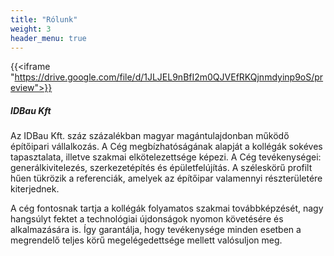 ```yaml
---
title: "Rólunk"
weight: 3
header_menu: true
---
```


{{<iframe "https://drive.google.com/file/d/1JLJEL9nBfI2m0QJVEfRKQjnmdyinp9oS/preview">}}

##### IDBau Kft

Az IDBau Kft. száz százalékban magyar magántulajdonban működő építőipari vállalkozás. A Cég megbízhatóságának alapját a kollégák sokéves tapasztalata, illetve szakmai elkötelezettsége képezi. A Cég tevékenységei: generálkivitelezés, szerkezetépítés és épületfelújítás. A széleskörű profilt hűen tükrözik a referenciák, amelyek az építőipar valamennyi részterületére kiterjednek.

A cég fontosnak tartja a kollégák folyamatos szakmai továbbképzését, nagy hangsúlyt fektet a technológiai újdonságok nyomon követésére és alkalmazására is. Így garantálja, hogy tevékenysége minden esetben a megrendelő teljes körű megelégedettsége mellett valósuljon meg.
